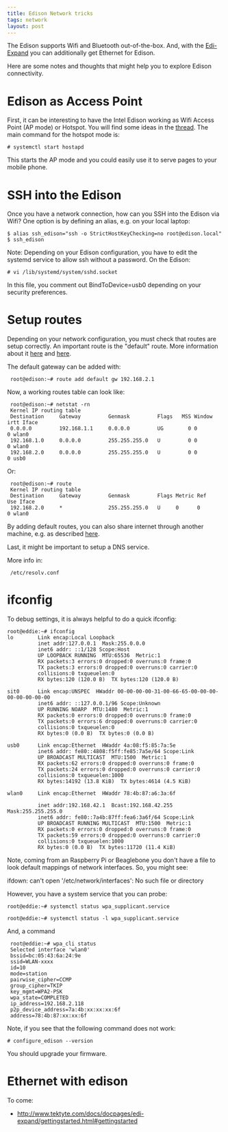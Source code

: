 ```yaml
---
title: Edison Network tricks
tags: network
layout: post
---
```


The Edison supports Wifi and Bluetooth out-of-the-box. And, with the [Edi-Expand](http://www.tektyte.com/#about) you can additionally get Ethernet for Edison.

Here are some notes and thoughts that might help you to explore Edison connectivity.

# Edison as Access Point

First, it can be interesting to have the Intel Edison working as Wifi Access Point (AP mode) or Hotspot. You will find some ideas in the [thread](https://communities.intel.com/thread/55610?start=0&tstart=0). The main command for the hotspot mode is:

    # systemctl start hostapd
    
This starts the AP mode and you could easily use it to serve pages to your mobile phone.    


# SSH into the Edison

Once you have a network connection, how can you SSH into the Edison via Wifi? One option is by defining an alias, e.g. on your local laptop:

    $ alias ssh_edison="ssh -o StrictHostKeyChecking=no root@edison.local"
    $ ssh_edison

Note: Depending on your Edison configuration, you have to edit the systemd service to allow ssh without a password.
On the Edison:

    # vi /lib/systemd/system/sshd.socket

In this file, you comment out BindToDevice=usb0 depending on your security preferences. 


# Setup routes

Depending on your network configuration, you must check that routes are setup correctly. An important route is the "default" route. More information about it [here](http://www.cyberciti.biz/faq/linux-setup-default-gateway-with-route-command/) and [here](https://communities.intel.com/thread/76067?start=0&tstart=0).

The default gateway can be added with:

     root@edison:~# route add default gw 192.168.2.1

Now, a working routes table can look like:

     root@edison:~# netstat -rn
     Kernel IP routing table
     Destination     Gateway         Genmask         Flags   MSS Window  irtt Iface
     0.0.0.0         192.168.1.1     0.0.0.0         UG        0 0          0 wlan0
     192.168.1.0     0.0.0.0         255.255.255.0   U         0 0          0 wlan0
     192.168.2.0     0.0.0.0         255.255.255.0   U         0 0          0 usb0
  
Or:

     root@edison:~# route
     Kernel IP routing table
     Destination     Gateway         Genmask         Flags Metric Ref    Use Iface
     192.168.2.0     *               255.255.255.0   U     0      0        0 wlan0

By adding default routes, you can also share internet through another machine, e.g. as described [here](http://cylonjs.com/documentation/platforms/edison/).

Last, it might be important to setup a DNS service.

More info in:

     /etc/resolv.conf


# ifconfig

To debug settings, it is always helpful to do a quick ifconfig:

    root@eddie:~# ifconfig
    lo        Link encap:Local Loopback
              inet addr:127.0.0.1  Mask:255.0.0.0
              inet6 addr: ::1/128 Scope:Host
              UP LOOPBACK RUNNING  MTU:65536  Metric:1
              RX packets:3 errors:0 dropped:0 overruns:0 frame:0
              TX packets:3 errors:0 dropped:0 overruns:0 carrier:0
              collisions:0 txqueuelen:0
              RX bytes:120 (120.0 B)  TX bytes:120 (120.0 B)
    
    sit0      Link encap:UNSPEC  HWaddr 00-00-00-00-31-00-66-65-00-00-00-00-00-00-00-00
              inet6 addr: ::127.0.0.1/96 Scope:Unknown
              UP RUNNING NOARP  MTU:1480  Metric:1
              RX packets:0 errors:0 dropped:0 overruns:0 frame:0
              TX packets:0 errors:6 dropped:0 overruns:0 carrier:0
              collisions:0 txqueuelen:0
              RX bytes:0 (0.0 B)  TX bytes:0 (0.0 B)
    
    usb0      Link encap:Ethernet  HWaddr 4a:08:f5:85:7a:5e
              inet6 addr: fe80::4808:f5ff:fe85:7a5e/64 Scope:Link
              UP BROADCAST MULTICAST  MTU:1500  Metric:1
              RX packets:62 errors:0 dropped:0 overruns:0 frame:0
              TX packets:24 errors:0 dropped:0 overruns:0 carrier:0
              collisions:0 txqueuelen:1000
              RX bytes:14192 (13.8 KiB)  TX bytes:4614 (4.5 KiB)
    
    wlan0     Link encap:Ethernet  HWaddr 78:4b:87:a6:3a:6f
    
              inet addr:192.168.42.1  Bcast:192.168.42.255  Mask:255.255.255.0
              inet6 addr: fe80::7a4b:87ff:fea6:3a6f/64 Scope:Link
              UP BROADCAST RUNNING MULTICAST  MTU:1500  Metric:1
              RX packets:0 errors:0 dropped:0 overruns:0 frame:0
              TX packets:59 errors:0 dropped:0 overruns:0 carrier:0
              collisions:0 txqueuelen:1000
              RX bytes:0 (0.0 B)  TX bytes:11720 (11.4 KiB)
    
    
Note, coming from an Raspberry Pi or Beaglebone you don't have a file to look default mappings of network interfaces. So, you might see:

   ifdown: can't open '/etc/network/interfaces': No such file or directory

However, you have a system service that you can probe:

    
    root@eddie:~# systemctl status wpa_supplicant.service
    
    root@eddie:~# systemctl status -l wpa_supplicant.service

And, a command 

     
     
     root@eddie:~# wpa_cli status
     Selected interface 'wlan0'
     bssid=bc:05:43:6a:24:9e
     ssid=WLAN-xxxx
     id=10
     mode=station
     pairwise_cipher=CCMP
     group_cipher=TKIP
     key_mgmt=WPA2-PSK
     wpa_state=COMPLETED
     ip_address=192.168.2.118
     p2p_device_address=7a:4b:xx:xx:xx:6f
     address=78:4b:87:xx:xx:6f


Note, if you see that the following command does not work:

    # configure_edison --version 
    
You should upgrade your firmware.

# Ethernet with edison

To come:

* http://www.tektyte.com/docs/docpages/edi-expand/gettingstarted.html#gettingstarted
